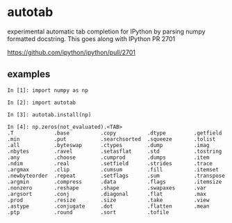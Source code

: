 # autotab

experimental automatic tab completion for IPython by parsing numpy
formatted docstring. This goes along with IPython PR 2701

https://github.com/ipython/ipython/pull/2701

## examples

```
In [1]: import numpy as np

In [2]: import autotab

In [3]: autotab.install(np)

In [4]: np.zeros(not_evaluated).<TAB>
.T             .base          .copy          .dtype         .getfield      .min           .put           .searchsorted  .squeeze       .tolist
.all           .byteswap      .ctypes        .dump          .imag          .nbytes        .ravel         .setasflat     .std           .tostring
.any           .choose        .cumprod       .dumps         .item          .ndim          .real          .setfield      .strides       .trace
.argmax        .clip          .cumsum        .fill          .itemset       .newbyteorder  .repeat        .setflags      .sum           .transpose
.argmin        .compress      .data          .flags         .itemsize      .nonzero       .reshape       .shape         .swapaxes      .var
.argsort       .conj          .diagonal      .flat          .max           .prod          .resize        .size          .take          .view
.astype        .conjugate     .dot           .flatten       .mean          .ptp           .round         .sort          .tofile        
```
